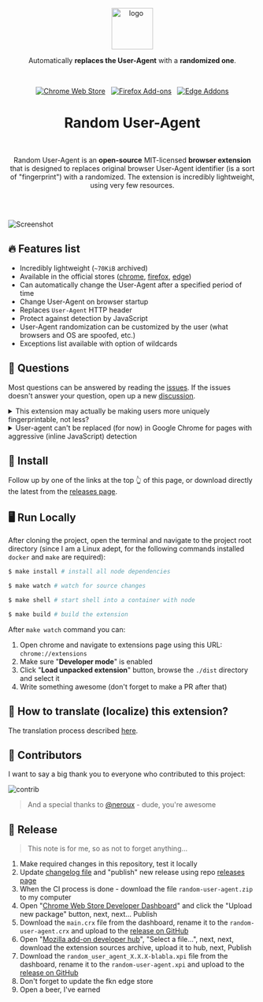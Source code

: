 <p align="center"><img width="84" alt="logo" src="https://hsto.org/webt/zh/yz/3t/zhyz3t3knfyukt8pfnshd_xehrm.png"></p>
<p align="center">Automatically <strong>replaces the User-Agent</strong> with a <strong>randomized one</strong>.</p>
<br/>
<p align="center">
  <a href="https://chrome.google.com/webstore/detail/random-hide-user-agent/einpaelgookohagofgnnkcfjbkkgepnp/"><img alt="Chrome Web Store" src="https://img.shields.io/chrome-web-store/v/einpaelgookohagofgnnkcfjbkkgepnp.svg?style=for-the-badge&cacheSeconds=120&logo=google-chrome&label=google%20chrome&logoColor=white"></a> &nbsp; <a href="https://addons.mozilla.org/firefox/addon/random_user_agent/"><img alt="Firefox Add-ons" src="https://img.shields.io/amo/v/random_user_agent.svg?style=for-the-badge&cacheSeconds=120&logo=firefox-browser&label=firefox&logoColor=white"></a> &nbsp; <a href="#"><img alt="Edge Addons" src="https://img.shields.io/badge/Edge-555555.svg?&style=for-the-badge&logo=microsoft-edge&logoColor=white"></a>
</p>
<h1 align="center">Random User-Agent</h1>
<br/>
<p align="center">Random User-Agent is an <strong>open-source</strong> MIT-licensed <strong>browser extension</strong> that is designed to replaces original browser User-Agent identifier (is a sort of "fingerprint") with a randomized. The extension is incredibly lightweight, using very few resources.</p>
<br/>
<br/>

![Screenshot](https://hsto.org/webt/cl/cz/iv/clczivrmvn47ryadjvtyb13qqom.jpeg)

## 🔥 Features list

- Incredibly lightweight (`~70KiB` archived)
- Available in the official stores ([chrome][link-chrome-store], [firefox][link-ff-store], [edge][link-edge-store])
- Can automatically change the User-Agent after a specified period of time
- Change User-Agent on browser startup
- Replaces `User-Agent` HTTP header
- Protect against detection by JavaScript
- User-Agent randomization can be customized by the user (what browsers and OS are spoofed, etc.)
- Exceptions list available with option of wildcards

## 👀 Questions

Most questions can be answered by reading the [issues][issues]. If the issues doesn't answer your question, open up a
new [discussion][discussions].

<details>
  <summary>This extension may actually be making users more uniquely fingerprintable, not less?</summary>

Faking your user agent might make you _more_ fingerprintable, not less. There are ways other than `User-Agent` sniffing
to determine what browser you're using, so malicious sites could learn what browser you're _really_ using through other
means and then combine that with your randomly changing `User-Agent` to pretty effectively track you. For background,
see [this GitHub issue](https://github.com/tarampampam/random-user-agent/issues/47).
</details>

<details>
  <summary>User-agent can't be replaced (for now) in Google Chrome for pages with aggressive (inline JavaScript) detection</summary>

Example:

```html
<!doctype html>
<html>
<head>
  <script>
    console.log(navigator.userAgent) // Real user-agent will be detected
  </script>
</head>
</html>
```

This method is quite rare (usually JavaScript code is wrapped in `Promises`, `setTimeout` or event listeners), but so
far no way around this kind of checking has been invented.
</details>

## 🧩 Install

Follow up by one of the links at the top 👆 of this page, or download directly the latest from
the [releases page][releases].

## 🖥️ Run Locally

After cloning the project, open the terminal and navigate to the project root directory (since I am a Linux adept, for
the following commands installed `docker` and `make` are required):

```bash
$ make install # install all node dependencies

$ make watch # watch for source changes

$ make shell # start shell into a container with node

$ make build # build the extension
```

After `make watch` command you can:

1. Open chrome and navigate to extensions page using this URL: `chrome://extensions`
2. Make sure "**Developer mode**" is enabled
3. Click "**Load unpacked extension**" button, browse the `./dist` directory and select it
4. Write something awesome (don't forget to make a PR after that)

## 📜 How to translate (localize) this extension?

The translation process described [here](./public/_locales).

## 🦾 Contributors

I want to say a big thank you to everyone who contributed to this project:

![contrib](https://contrib.rocks/image?repo=tarampampam/random-user-agent)

> And a special thanks to [@neroux](https://github.com/neroux) - dude, you're awesome

## 🚀 Release

> This note is for me, so as not to forget anything...

1. Make required changes in this repository, test it locally
2. Update [changelog file](CHANGELOG.md) and "publish" new release using repo [releases page][releases]
3. When the CI process is done - download the file `random-user-agent.zip` to my computer
4. Open "[Chrome Web Store Developer Dashboard][chrome-upload-new]" and click the "Upload new package" button, next, next... Publish
5. Download the `main.crx` file from the dashboard, rename it to the `random-user-agent.crx` and upload to the [release on GitHub][releases]
6. Open "[Mozilla add-on developer hub][ff-upload-new]", "Select a file...", next, next, download the extension sources archive, upload it to hub, next, Publish
7. Download the `random_user_agent_X.X.X-blabla.xpi` file from the dashboard, rename it to the `random-user-agent.xpi` and upload to the [release on GitHub][releases]
8. Don't forget to update the fkn edge store
9. Open a beer, I've earned

[chrome-upload-new]:**https://chrome.google.com/webstore/devconsole/ea9e18ff-c849-424a-acba-9b43eaad29c8/einpaelgookohagofgnnkcfjbkkgepnp/edit/package
[ff-upload-new]:https://addons.mozilla.org/en-US/developers/addon/random_user_agent/versions/submit/

[issues]:https://github.com/tarampampam/random-user-agent/issues
[discussions]:https://github.com/tarampampam/random-user-agent/discussions
[releases]:https://github.com/tarampampam/random-user-agent/releases
[link-chrome-store]:https://chrome.google.com/webstore/detail/random-hide-user-agent/einpaelgookohagofgnnkcfjbkkgepnp
[link-ff-store]:https://addons.mozilla.org/firefox/addon/random_user_agent/
[link-edge-store]:#
